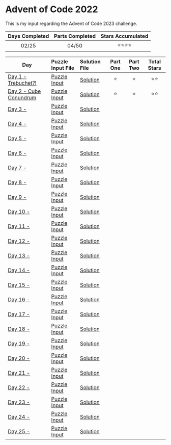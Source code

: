 # Advent of Code 2022
This is my input regarding the Advent of Code 2023 challenge.

| Days Completed | Parts Completed | Stars Accumulated |
| :------------: | :-------------: | :---------------: |
| 02/25          | 04/50           | :star::star::star::star: |

| Day                                        | Puzzle Input File         | Solution File           | Part One | Part Two | Total Stars   |
| ----------------------------------------   | :------------------------ | :---------------------- | :------: | :------: | :-----------: |
| [Day 1 - Trebuchet?!][DAY_1]               | [Puzzle Input][PUZZLE_1]  | [Solution][SOLUTION_1]  |  :star:  |  :star:  | :star::star:  |
| [Day 2 - Cube Conundrum][DAY_2]            | [Puzzle Input][PUZZLE_2]  | [Solution][SOLUTION_2]  |  :star:  |  :star:  | :star::star:  |
| [Day 3 - ][DAY_3]                          | [Puzzle Input][PUZZLE_3]  | [Solution][SOLUTION_3]  |    |    |   |
| [Day 4 - ][DAY_4]                          | [Puzzle Input][PUZZLE_4]  | [Solution][SOLUTION_4]  |    |    |   |
| [Day 5 - ][DAY_5]                          | [Puzzle Input][PUZZLE_5]  | [Solution][SOLUTION_5]  |    |    |   |
| [Day 6 - ][DAY_6]                          | [Puzzle Input][PUZZLE_6]  | [Solution][SOLUTION_6]  |    |    |   |
| [Day 7 - ][DAY_7]                          | [Puzzle Input][PUZZLE_7]  | [Solution][SOLUTION_7]  |    |    |   |
| [Day 8 - ][DAY_8]                          | [Puzzle Input][PUZZLE_8]  | [Solution][SOLUTION_8]  |    |    |   |
| [Day 9 - ][DAY_9]                          | [Puzzle Input][PUZZLE_9]  | [Solution][SOLUTION_9]  |    |    |   |
| [Day 10 - ][DAY_10]                        | [Puzzle Input][PUZZLE_10] | [Solution][SOLUTION_10] |    |    |   |
| [Day 11 - ][DAY_11]                        | [Puzzle Input][PUZZLE_11] | [Solution][SOLUTION_11] |    |    |   |
| [Day 12 - ][DAY_12]                        | [Puzzle Input][PUZZLE_12] | [Solution][SOLUTION_12] |    |    |   |
| [Day 13 - ][DAY_13]                        | [Puzzle Input][PUZZLE_13] | [Solution][SOLUTION_13] |    |    |   |
| [Day 14 - ][DAY_14]                        | [Puzzle Input][PUZZLE_14] | [Solution][SOLUTION_14] |    |    |   |
| [Day 15 - ][DAY_15]                        | [Puzzle Input][PUZZLE_15] | [Solution][SOLUTION_15] |    |    |   |
| [Day 16 - ][DAY_16]                        | [Puzzle Input][PUZZLE_16] | [Solution][SOLUTION_16] |    |    |   |
| [Day 17 - ][DAY_17]                        | [Puzzle Input][PUZZLE_17] | [Solution][SOLUTION_17] |    |    |   |
| [Day 18 - ][DAY_18]                        | [Puzzle Input][PUZZLE_18] | [Solution][SOLUTION_18] |    |    |   |
| [Day 19 - ][DAY_19]                        | [Puzzle Input][PUZZLE_19] | [Solution][SOLUTION_19] |    |    |   |
| [Day 20 - ][DAY_20]                        | [Puzzle Input][PUZZLE_20] | [Solution][SOLUTION_20] |    |    |   |
| [Day 21 - ][DAY_21]                        | [Puzzle Input][PUZZLE_21] | [Solution][SOLUTION_21] |    |    |   |
| [Day 22 - ][DAY_22]                        | [Puzzle Input][PUZZLE_22] | [Solution][SOLUTION_22] |    |    |   |
| [Day 23 - ][DAY_23]                        | [Puzzle Input][PUZZLE_23] | [Solution][SOLUTION_23] |    |    |   |
| [Day 24 - ][DAY_24]                        | [Puzzle Input][PUZZLE_24] | [Solution][SOLUTION_24] |    |    |   |
| [Day 25 - ][DAY_25]                        | [Puzzle Input][PUZZLE_25] | [Solution][SOLUTION_25] |    |    |   |

<!-- Link to the days in Advent of Code -->
[DAY_1]:  https://adventofcode.com/2023/day/1
[DAY_2]:  https://adventofcode.com/2023/day/2
[DAY_3]:  https://adventofcode.com/2023/day/3
[DAY_4]:  https://adventofcode.com/2023/day/4
[DAY_5]:  https://adventofcode.com/2023/day/5
[DAY_6]:  https://adventofcode.com/2023/day/6
[DAY_7]:  https://adventofcode.com/2023/day/7
[DAY_8]:  https://adventofcode.com/2023/day/8
[DAY_9]:  https://adventofcode.com/2023/day/9
[DAY_10]: https://adventofcode.com/2023/day/10
[DAY_11]: https://adventofcode.com/2023/day/11
[DAY_12]: https://adventofcode.com/2023/day/12
[DAY_13]: https://adventofcode.com/2023/day/13
[DAY_14]: https://adventofcode.com/2023/day/14
[DAY_15]: https://adventofcode.com/2023/day/15
[DAY_16]: https://adventofcode.com/2023/day/16
[DAY_17]: https://adventofcode.com/2023/day/17
[DAY_18]: https://adventofcode.com/2023/day/18
[DAY_19]: https://adventofcode.com/2023/day/19
[DAY_20]: https://adventofcode.com/2023/day/20
[DAY_21]: https://adventofcode.com/2023/day/21
[DAY_22]: https://adventofcode.com/2023/day/22
[DAY_23]: https://adventofcode.com/2023/day/23
[DAY_24]: https://adventofcode.com/2023/day/24
[DAY_25]: https://adventofcode.com/2023/day/25

<!-- Link to the local Solution File -->
[SOLUTION_1]:  Day%201/Day%201%20-%20Trebuchet.py
[SOLUTION_2]:  Day%202/Day%202%20-%20Cube%20Conundrum.py
[SOLUTION_3]:  Day%203/Day%203%20-%20
[SOLUTION_4]:  Day%204/Day%204%20-%20
[SOLUTION_5]:  Day%205/Day%205%20-%20
[SOLUTION_6]:  Day%206/Day%206%20-%20
[SOLUTION_7]:  Day%207/Day%207%20-%20
[SOLUTION_8]:  Day%208/Day%208%20-%20
[SOLUTION_9]:  Day%209/Day%209%20-%20
[SOLUTION_10]: Day%2010/Day%2010%20-%20
[SOLUTION_11]: Day%2011/Day%2011%20-%20
[SOLUTION_12]: Day%2012/Day%2012%20-%20
[SOLUTION_13]: Day%2013/Day%2013%20-%20
[SOLUTION_14]: Day%2014/Day%2014%20-%20
[SOLUTION_15]: Day%2015/Day%2015%20-%20
[SOLUTION_16]: Day%2016/Day%2016%20-%20
[SOLUTION_17]: Day%2017/Day%2017%20-%20
[SOLUTION_18]: Day%2018/Day%2018%20-%20
[SOLUTION_19]: Day%2019/Day%2019%20-%20
[SOLUTION_20]: Day%2020/Day%2020%20-%20
[SOLUTION_21]: Day%2022/Day%2021%20-%20
[SOLUTION_22]: Day%2022/Day%2022%20-%20
[SOLUTION_23]: Day%2023/Day%2023%20-%20
[SOLUTION_24]: Day%2024/Day%2024%20-%20
[SOLUTION_25]: Day%2025/Day%2025%20-%20

<!-- Link to the local Puzzle Input File -->
[PUZZLE_1]:  Day%201/Trebuchet.py
[PUZZLE_2]:  Day%202/Cube_Conundrum.py
[PUZZLE_3]:  Day%203/
[PUZZLE_4]:  Day%204/
[PUZZLE_5]:  Day%205/
[PUZZLE_6]:  Day%206/
[PUZZLE_7]:  Day%207/
[PUZZLE_8]:  Day%208/
[PUZZLE_9]:  Day%209/
[PUZZLE_10]: Day%2010/
[PUZZLE_11]: Day%2011/
[PUZZLE_12]: Day%2012/
[PUZZLE_13]: Day%2013/
[PUZZLE_14]: Day%2014/
[PUZZLE_15]: Day%2015/
[PUZZLE_16]: Day%2016/
[PUZZLE_17]: Day%2017/
[PUZZLE_18]: Day%2018/
[PUZZLE_19]: Day%2019/
[PUZZLE_20]: Day%2020/
[PUZZLE_21]: Day%2021/
[PUZZLE_22]: Day%2022/
[PUZZLE_23]: Day%2023/
[PUZZLE_24]: Day%2024/
[PUZZLE_25]: Day%2025/
